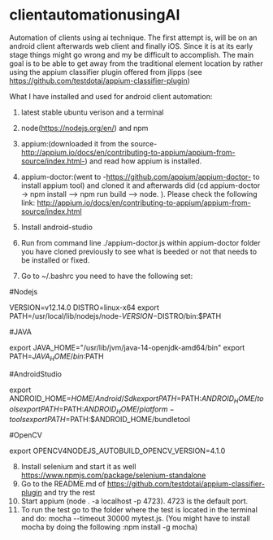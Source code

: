 # clientautomationusingAI

Automation of clients using ai technique.
The first attempt is, will be on an android client afterwards web client and finally iOS.
Since it is at its early stage things might go wrong and my be difficult to accomplish.
The main goal is to be able to get away from the traditional element location by rather using the appium classifier plugin
offered from  jlipps (see https://github.com/testdotai/appium-classifier-plugin)

What I have installed and used for android client automation:
1) latest stable ubuntu verison  and a terminal
2) node(https://nodejs.org/en/) and npm
3) appium:(downloaded it from the source-http://appium.io/docs/en/contributing-to-appium/appium-from-source/index.html-) and read how appium is installed.
4) appium-doctor:(went to -https://github.com/appium/appium-doctor- to install appium tool) and cloned it and afterwards did (cd appium-doctor -> npm install --> npm run build --> node. ). Please check the following link: http://appium.io/docs/en/contributing-to-appium/appium-from-source/index.html

5) Install android-studio

6) Run from command line ./appium-doctor.js within appium-doctor folder you have cloned previously to see what is beeded or not that needs to be installed or fixed.


7) Go to  ~/.bashrc you need to have the following set: 

#Nodejs

VERSION=v12.14.0
DISTRO=linux-x64
export PATH=/usr/local/lib/nodejs/node-$VERSION-$DISTRO/bin:$PATH


#JAVA

export JAVA_HOME="/usr/lib/jvm/java-14-openjdk-amd64/bin"
export PATH=${JAVA_HOME}/bin:$PATH


#AndroidStudio

export ANDROID_HOME=$HOME/Android/Sdk
export PATH=$PATH:$ANDROID_HOME/tools
export PATH=$PATH:$ANDROID_HOME/platform-tools
export PATH=$PATH:$ANDROID_HOME/bundletool


#OpenCV

export OPENCV4NODEJS_AUTOBUILD_OPENCV_VERSION=4.1.0

8) Install selenium and start it as well https://www.npmjs.com/package/selenium-standalone
9) Go to the README.md of https://github.com/testdotai/appium-classifier-plugin and try the rest
10) Start appium (node . -a localhost -p 4723). 4723 is the default port.
11) To run the test go to the folder where the test is located in the terminal and do: mocha --timeout 30000 mytest.js. (You might have to install mocha by doing the following :npm install -g mocha)
